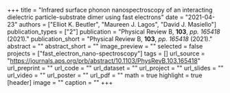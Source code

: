 +++
title = "Infrared surface phonon nanospectroscopy of an interacting dielectric particle-substrate dimer using fast electrons"
date = "2021-04-23"
authors = ["Elliot K. Beutler", "Maureen J. Lagos", "David J. Masiello"]
publication_types = ["2"]
publication = "Physical Review B, **103**, *pp. 165418* (2021)."
publication_short = "Physical Review B, **103**, *pp. 165418* (2021)."
abstract = ""
abstract_short = ""
image_preview = ""
selected = false
projects = ["fast_electron_nano-spectroscopy"]
tags = []
url_source = "https://journals.aps.org/prb/abstract/10.1103/PhysRevB.103.165418"
url_preprint = ""
url_code = ""
url_dataset = ""
url_project = ""
url_slides = ""
url_video = ""
url_poster = ""
url_pdf = ""
math = true
highlight = true
[header]
image = ""
caption = ""
+++
